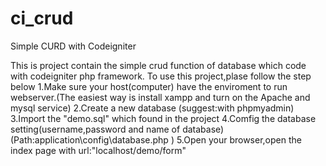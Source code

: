 # ci_crud
Simple CURD with Codeigniter 

This is project contain the simple crud function of database which code with codeigniter php framework.
To use this project,plase follow the step below
1.Make sure your host(computer) have the enviroment to run webserver.(The easiest way is install xampp and turn on the Apache and mysql service) 
2.Create a new database (suggest:with phpmyadmin) 
3.Import the "demo.sql" which found in the project
4.Comfig the database setting(username,password and name of database) (Path:application\config\database.php ) 
5.Open your browser,open the index page with url:"localhost/demo/form"
